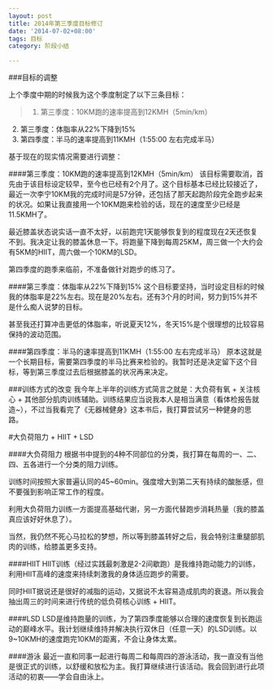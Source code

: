 ```yaml
---
layout: post
title: 2014年第三季度目标修订
date: '2014-07-02+08:00'
tags: 目标
category: 阶段小结

---
```


###目标的调整

上个季度中期的时候我为这个季度制定了以下三条目标：

> 1. 第三季度：10KM跑的速率提高到12KMH（5min/km）
2. 第三季度：体脂率从22%下降到15%
3. 第四季度：半马的速率提高到11KMH（1:55:00 左右完成半马）

基于现在的现实情况需要进行调整：

####第三季度：10KM跑的速率提高到12KMH（5min/km）
该目标需要取消，首先由于该目标设定较早，至今也已经有2个月了。这个目标基本已经比较接近了，最近一次李宁10KM我的完成时间是57分钟，还包括了那天起跑阶段完全跑步起来的状况。如果让我直接用一个10KM跑来检验的话，现在的速度至少已经是11.5KMH了。

最近膝盖状态说实话一直不太好，以前跑完1天能够恢复到的程度现在2天还恢复不到。我决定让我的膝盖休息一下。将跑量下降到每周25KM，周三做一个大约会有5KM的HIIT，周六做一个10KM的LSD。

第四季度的跑季来临前，不准备做针对跑步的练习了。

####第三季度：体脂率从22%下降到15%
这个目标要坚持，当时设定目标的时候我的体脂率是22%左右。现在是20%左右。还有3个月的时间，努力到15%并不是什么痴人说梦的目标。

甚至我还打算冲击更低的体脂率，听说夏天12%，冬天15%是个很理想的比较容易保持的波动范围。

####第四季度：半马的速率提高到11KMH（1:55:00 左右完成半马）
原本这就是一个长期目标，需要第四季度的半马比赛来检验的。我暂时还是决定留下这个目标，等到第三季度过去后根据膝盖的状况再来决定。


###训练方式的改变
我今年上半年的训练方式简言之就是：大负荷有氧 + 关注核心 + 其他部分肌肉训练辅助。训练结果应当说我本人是相当满意（看体检报告就造~），不过当我看完了《无器械健身》这本书后，我打算尝试另一种健身的思路。

#大负荷阻力 + HIIT + LSD

####大负荷阻力
根据书中提到的4种不同部位的分类，我打算在每周的一、二、四、五各进行一个分类的阻力训练。

训练时间按照大家普遍认同的45~60min。强度增大到第二天有持续的酸胀感，但不要强到影响正常工作的程度。

利用大负荷阻力训练一方面提高基础代谢，另一方面代替跑步消耗热量（我的膝盖真应该好好休息了）。

当然，我仍然不死心马拉松的梦想，所以等到膝盖转好之后，我会特别注重腿部肌肉的训练，给膝盖更多支持。

####HIIT
HIIT训练（经过实践最刺激是2-2间歇跑）是我维持跑动能力的训练，利用HIIT高峰的速度来持续刺激我的身体适应跑步的需要。

同时HIIT据说还是很好的减脂的运动，又据说不太容易造成肌肉的衰退。所以我会抽出周三的时间来进行传统的低负荷核心训练 + HIIT。

####LSD
LSD是维持跑量的训练，为了第四季度能够以合理的速度恢复到长跑运动的巅峰水平。我计划继续维持并解决执行双休日（任意一天）的LSD训练。以9~10KMH的速度跑完10KM的距离，不会让身体太累。

####游泳
最近一直和同事一起进行每周二和每周四的游泳活动，我一直没有当他是很正式的训练，以舒缓和放松为主。我打算继续进行该活动。我会回到进行此项活动的初衷——学会自由泳上。
